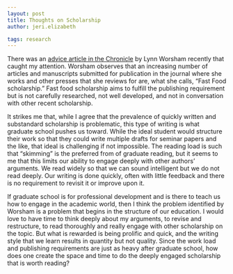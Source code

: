 ```yaml
---
layout: post
title: Thoughts on Scholarship
author: jeri.elizabeth

tags: research
---
```

There was an [advice article in the Chronicle][1] by Lynn Worsham recently that caught my attention. Worsham observes that an increasing number of articles and manuscripts submitted for publication in the journal where she works and other presses that she reviews for are, what she calls, &#8220;Fast Food scholarship.&#8221; Fast food scholarship aims to fulfill the publishing requirement but is not carefully researched, not well developed, and not in conversation with other recent scholarship.

It strikes me that, while I agree that the prevalence of quickly written and substandard scholarship is problematic, this type of writing is what graduate school pushes us toward. While the ideal student would structure their work so that they could write multiple drafts for seminar papers and the like, that ideal is challenging if not impossible. The reading load is such that &#8220;skimming&#8221; is the preferred from of graduate reading, but it seems to me that this limits our ability to engage deeply with other authors&#8217; arguments. We read widely so that we can sound intelligent but we do not read deeply. Our writing is done quickly, often with little feedback and there is no requirement to revisit it or improve upon it.

If graduate school is for professional development and is there to teach us how to engage in the academic world, then I think the problem identified by Worsham is a problem that begins in the structure of our education. I would love to have time to think deeply about my arguments, to revise and restructure, to read thoroughly and really engage with other scholarship on the topic. But what is rewarded is being prolific and quick, and the writing style that we learn results in quantity but not quality. Since the work load and publishing requirements are just as heavy after graduate school, how does one create the space and time to do the deeply engaged scholarship that is worth reading?

 [1]: http://chronicle.com/article/Fast-Food-Scholarship/130049
